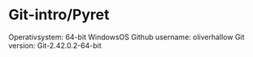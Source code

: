 # Git-intro/Pyret
Operativsystem: 64-bit WindowsOS
Github username: oliverhallow
Git version: Git-2.42.0.2-64-bit
